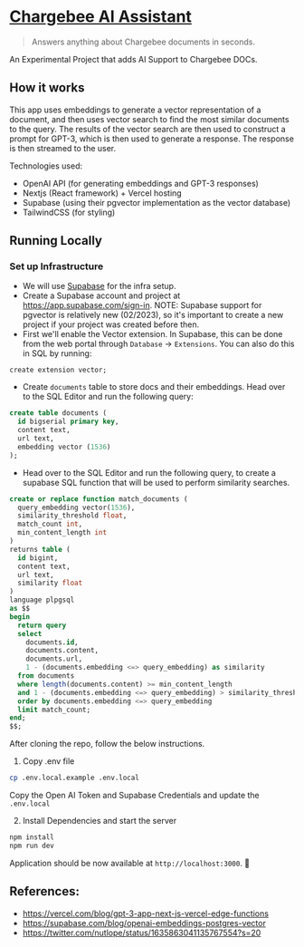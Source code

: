# [Chargebee AI Assistant](https://www.chargebee.com/docs/2.0/index.html)

> Answers anything about Chargebee documents in seconds.

An Experimental Project that adds AI Support to Chargebee DOCs.

## How it works

This app uses embeddings to generate a vector representation of a document, and then uses vector search to find the most similar documents to the query. The results of the vector search are then used to construct a prompt for GPT-3, which is then used to generate a response. The response is then streamed to the user.

Technologies used:

- OpenAI API (for generating embeddings and GPT-3 responses)
- Nextjs (React framework) + Vercel hosting
- Supabase (using their pgvector implementation as the vector database)
- TailwindCSS (for styling)

## Running Locally

### Set up Infrastructure

- We will use [Supabase](https://supabase.com/) for the infra setup.
- Create a Supabase account and project at https://app.supabase.com/sign-in. NOTE: Supabase support for pgvector is relatively new (02/2023), so it's important to create a new project if your project was created before then.
- First we'll enable the Vector extension. In Supabase, this can be done from the web portal through `Database` → `Extensions`. You can also do this in SQL by running:

```
create extension vector;
```

- Create `documents` table to store docs and their embeddings. Head over to the SQL Editor and run the following query:

```sql
create table documents (
  id bigserial primary key,
  content text,
  url text,
  embedding vector (1536)
);
```

- Head over to the SQL Editor and run the following query, to create a supabase SQL function that will be used to perform similarity searches.

```sql
create or replace function match_documents (
  query_embedding vector(1536),
  similarity_threshold float,
  match_count int,
  min_content_length int
)
returns table (
  id bigint,
  content text,
  url text,
  similarity float
)
language plpgsql
as $$
begin
  return query
  select
    documents.id,
    documents.content,
    documents.url,
    1 - (documents.embedding <=> query_embedding) as similarity
  from documents
  where length(documents.content) >= min_content_length
  and 1 - (documents.embedding <=> query_embedding) > similarity_threshold
  order by documents.embedding <=> query_embedding
  limit match_count;
end;
$$;
```

After cloning the repo, follow the below instructions.

1. Copy .env file

```bash
cp .env.local.example .env.local
```

Copy the Open AI Token and Supabase Credentials and update the `.env.local`

2. Install Dependencies and start the server

```bash
npm install
npm run dev
```

Application should be now available at `http://localhost:3000`. 🎉

## References:

- https://vercel.com/blog/gpt-3-app-next-js-vercel-edge-functions
- https://supabase.com/blog/openai-embeddings-postgres-vector
- https://twitter.com/nutlope/status/1635863041135767554?s=20
